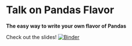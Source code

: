 # Talk on Pandas Flavor

**The easy way to write your own flavor of Pandas**

Check out the slides!
[![Binder](https://mybinder.org/badge_logo.svg)](https://mybinder.org/v2/gh/Zsailer/pandas-flavor-talk/master?filepath=slides.ipynb)

